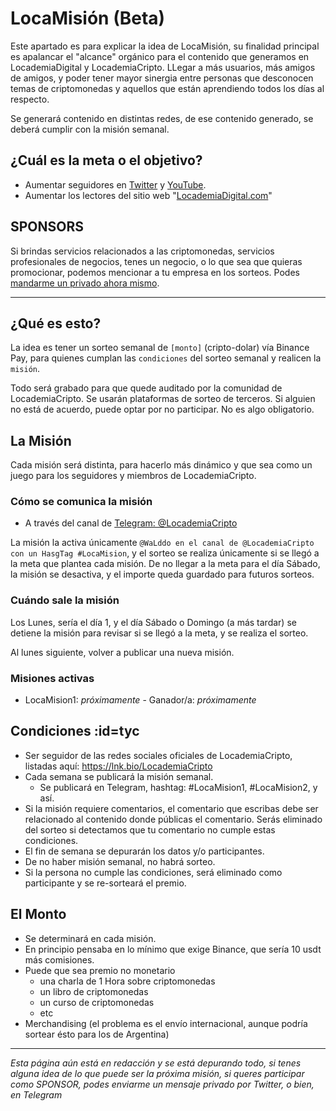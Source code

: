 # LocaMisión (Beta)

Este apartado es para explicar la idea de LocaMisión, su finalidad principal es apalancar el "alcance" orgánico para el contenido que generamos en LocademiaDigital y LocademiaCripto. LLegar a más usuarios, más amigos de amigos, y poder tener mayor sinergia entre personas que desconocen temas de criptomonedas y aquellos que están aprendiendo todos los días al respecto.

Se generará contenido en distintas redes, de ese contenido generado, se deberá cumplir con la misión semanal.

## ¿Cuál es la meta o el objetivo?
- Aumentar seguidores en [Twitter](https://twitter.com/LocademiaCripto) y [YouTube](https://youtube.com/LocademiaCripto).
- Aumentar los lectores del sitio web "[LocademiaDigital.com](https://www.locademiadigital.com)"

## SPONSORS

Si brindas servicios relacionados a las criptomonedas, servicios profesionales de negocios, tenes un negocio, o lo que sea que quieras promocionar, podemos mencionar a tu empresa en los sorteos. Podes [mandarme un privado ahora mismo](/README.md#contacto).

***

## ¿Qué es esto?
La idea es tener un sorteo semanal de `[monto]` (cripto-dolar) vía Binance Pay, para quienes cumplan las `condiciones` del  sorteo semanal y realicen la `misión`.

Todo será grabado para que quede auditado por la comunidad de LocademiaCripto. Se usarán plataformas de sorteo de terceros. Si alguien no está de acuerdo, puede optar por no participar. No es algo obligatorio.

## La Misión
Cada misión será distinta, para hacerlo más dinámico y que sea como un juego para los seguidores y miembros de LocademiaCripto. 

### Cómo se comunica la misión

- A través del canal de [Telegram: @LocademiaCripto](https://t.me/LocademiaCripto)

La misión la activa únicamente `@WaLddo en el canal de @LocademiaCripto con un HasgTag #LocaMision`, y el sorteo se realiza únicamente si se llegó a la meta que plantea cada misión. De no llegar a la meta para el día Sábado, la misión se desactiva, y el importe queda guardado para futuros sorteos.

### Cuándo sale la misión
Los Lunes, sería el día 1, y el día Sábado o Domingo (a más tardar) se detiene la misión para revisar si se llegó a la meta, y se realiza el sorteo. 

Al lunes siguiente, volver a publicar una nueva misión. 

### Misiones activas

- LocaMision1: _próximamente_ - Ganador/a: _próximamente_ 

## Condiciones :id=tyc
- Ser seguidor de las redes sociales oficiales de LocademiaCripto, listadas aquí: https://lnk.bio/LocademiaCripto
- Cada semana se publicará la misión semanal. 
  - Se publicará en Telegram, hashtag: #LocaMision1, #LocaMision2, y así.
- Si la misión requiere comentarios, el comentario que escribas debe ser relacionado al contenido donde públicas el comentario. Serás eliminado del sorteo si detectamos que tu comentario no cumple estas condiciones.
- El fin de semana se depurarán los datos y/o participantes.
- De no haber misión semanal, no habrá sorteo.
- Si la persona no cumple las condiciones, será eliminado como participante y se re-sorteará el premio.

## El Monto
- Se determinará en cada misión.
- En principio pensaba en lo mínimo que exige Binance, que sería 10 usdt más comisiones.
- Puede que sea premio no monetario
  - una charla de 1 Hora sobre criptomonedas
  - un libro de criptomonedas
  - un curso de criptomonedas
  - etc
- Merchandising (el problema es el envío internacional, aunque podría sortear ésto para los de Argentina)

***

_Esta página aún está en redacción y se está depurando todo, si tenes alguna idea de lo que puede ser la próxima misión, si queres participar como SPONSOR, podes enviarme un mensaje privado por Twitter, o bien, en Telegram_